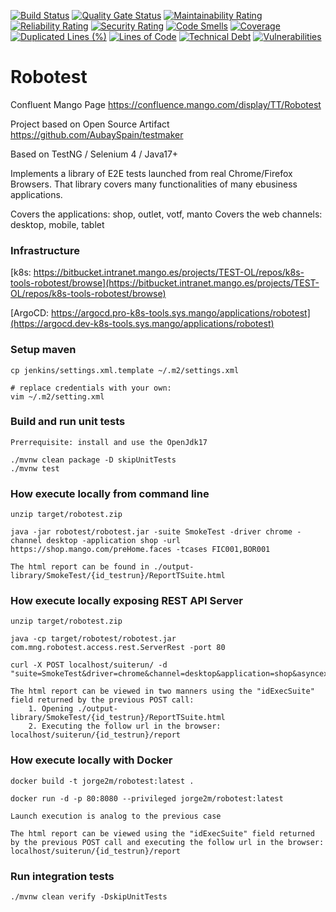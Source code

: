 [![Build Status](https://cicd-eks.sys.mango/jenkins/buildStatus/icon?job=robotest/master)](https://cicd-eks.sys.mango/jenkins/view/QA/job/robotest/job/master/)
[![Quality Gate Status](https://sonarqube.pro-k8s-tools.sys.mango/api/project_badges/measure?project=robotest&metric=alert_status)](https://sonarqube.pro-k8s-tools.sys.mango/dashboard?id=robotest) [![Maintainability Rating](https://sonarqube.pro-k8s-tools.sys.mango/api/project_badges/measure?project=robotest&metric=sqale_rating)](https://sonarqube.pro-k8s-tools.sys.mango/dashboard?id=robotest)  [![Reliability Rating](https://sonarqube.pro-k8s-tools.sys.mango/api/project_badges/measure?project=robotest&metric=reliability_rating)](https://sonarqube.pro-k8s-tools.sys.mango/dashboard?id=robotest) [![Security Rating](https://sonarqube.pro-k8s-tools.sys.mango/api/project_badges/measure?project=robotest&metric=security_rating)](https://sonarqube.pro-k8s-tools.sys.mango/dashboard?id=robotest) [![Code Smells](https://sonarqube.pro-k8s-tools.sys.mango/api/project_badges/measure?project=robotest&metric=code_smells)](https://sonarqube.pro-k8s-tools.sys.mango/dashboard?id=robotest) [![Coverage](https://sonarqube.pro-k8s-tools.sys.mango/api/project_badges/measure?project=robotest&metric=coverage)](https://sonarqube.pro-k8s-tools.sys.mango/dashboard?id=robotest) [![Duplicated Lines (%)](https://sonarqube.pro-k8s-tools.sys.mango/api/project_badges/measure?project=robotest&metric=duplicated_lines_density)](https://sonarqube.pro-k8s-tools.sys.mango/dashboard?id=robotest) [![Lines of Code](https://sonarqube.pro-k8s-tools.sys.mango/api/project_badges/measure?project=robotest&metric=ncloc)](https://sonarqube.pro-k8s-tools.sys.mango/dashboard?id=robotest)  [![Technical Debt](https://sonarqube.pro-k8s-tools.sys.mango/api/project_badges/measure?project=robotest&metric=sqale_index)](https://sonarqube.pro-k8s-tools.sys.mango/dashboard?id=robotest) [![Vulnerabilities](https://sonarqube.pro-k8s-tools.sys.mango/api/project_badges/measure?project=robotest&metric=vulnerabilities)](https://sonarqube.pro-k8s-tools.sys.mango/dashboard?id=robotest)


# Robotest

Confluent Mango Page https://confluence.mango.com/display/TT/Robotest

Project based on Open Source Artifact https://github.com/AubaySpain/testmaker

Based on TestNG / Selenium 4 / Java17+

Implements a library of E2E tests launched from real Chrome/Firefox Browsers. That library covers many functionalities of many ebusiness applications.

Covers the applications: shop, outlet, votf, manto
Covers the web channels: desktop, mobile, tablet

### Infrastructure

[k8s: https://bitbucket.intranet.mango.es/projects/TEST-OL/repos/k8s-tools-robotest/browse](https://bitbucket.intranet.mango.es/projects/TEST-OL/repos/k8s-tools-robotest/browse)

[ArgoCD: https://argocd.pro-k8s-tools.sys.mango/applications/robotest](https://argocd.dev-k8s-tools.sys.mango/applications/robotest)


### Setup maven

    cp jenkins/settings.xml.template ~/.m2/settings.xml
    
    # replace credentials with your own:
    vim ~/.m2/setting.xml 

### Build and run unit tests
	
	Prerrequisite: install and use the OpenJdk17 
	
    ./mvnw clean package -D skipUnitTests 
    ./mvnw test 
    
### How execute locally from command line

	unzip target/robotest.zip
	
	java -jar robotest/robotest.jar -suite SmokeTest -driver chrome -channel desktop -application shop -url https://shop.mango.com/preHome.faces -tcases FIC001,BOR001
	
	The html report can be found in ./output-library/SmokeTest/{id_testrun}/ReportTSuite.html
	
### How execute locally exposing REST API Server
	
	unzip target/robotest.zip
	
	java -cp target/robotest/robotest.jar com.mng.robotest.access.rest.ServerRest -port 80
	
	curl -X POST localhost/suiterun/ -d "suite=SmokeTest&driver=chrome&channel=desktop&application=shop&asyncexec=false&url=https://shop.mango.com/preHome.faces&tcases=FIC001,BOR001"
	
	The html report can be viewed in two manners using the "idExecSuite" field returned by the previous POST call:
		1. Opening ./output-library/SmokeTest/{id_testrun}/ReportTSuite.html
		2. Executing the follow url in the browser: localhost/suiterun/{id_testrun}/report

### How execute locally with Docker

	docker build -t jorge2m/robotest:latest .
	
	docker run -d -p 80:8080 --privileged jorge2m/robotest:latest
	
	Launch execution is analog to the previous case
	
	The html report can be viewed using the "idExecSuite" field returned by the previous POST call and executing the follow url in the browser: localhost/suiterun/{id_testrun}/report
    
### Run integration tests 
  
    ./mvnw clean verify -DskipUnitTests    
